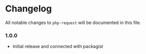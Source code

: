 # Changelog

All notable changes to `php-request` will be documented in this file.

### 1.0.0
- Initial release and connected with packagist
